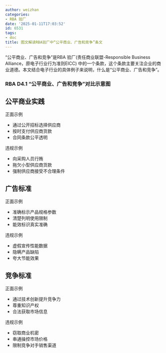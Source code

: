 ```yaml
---
author: weizhan
categories:
- RBA 验厂
date: '2025-01-11T17:03:52'
id: 6531
tags:
- doc
title: 图文解读RBA验厂中“公平商业、广告和竞争”条文
---
```


“公平商业、广告和竞争”是RBA 验厂(责任商业联盟-Responsible Business Alliance，原电子行业行为准则EICC)
中的一个条款，这个条款主要关注企业的商业道德。本文结合电子行业的具体例子来说明，什么是“公平商业、广告和竞争”。

### RBA D4.1 “公平商业、广告和竞争”对比示意图

## 公平商业实践

正面示例

  * 通过公开招标选择供应商
  * 按时支付供应商货款
  * 合同条款公平透明

违规示例

  * 向采购人员行贿
  * 拖欠小型供应商货款
  * 强制供应商接受不合理条件

## 广告标准

正面示例

  * 准确标示产品规格参数
  * 清楚列明使用限制
  * 能效标识真实准确

违规示例

  * 虚假宣传性能数据
  * 隐瞒产品缺陷
  * 夸大节能效果

## 竞争标准

正面示例

  * 通过技术创新提升竞争力
  * 尊重知识产权
  * 合法获取市场信息

违规示例

  * 窃取商业机密
  * 串通操控市场价格
  * 限制竞争对手销售渠道

